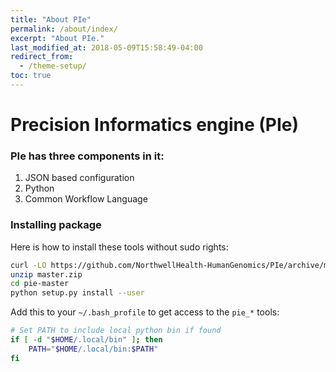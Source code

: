 ```yaml
---
title: "About PIe"
permalink: /about/index/
excerpt: "About PIe."
last_modified_at: 2018-05-09T15:58:49-04:00
redirect_from:
  - /theme-setup/
toc: true
---
```

# Precision Informatics engine (PIe)

### PIe has three components in it:
1. JSON based configuration
2. Python
3. Common Workflow Language

### Installing package

Here is how to install these tools without sudo rights:

```bash
curl -LO https://github.com/NorthwellHealth-HumanGenomics/PIe/archive/master.zip
unzip master.zip
cd pie-master
python setup.py install --user
```

Add this to your `~/.bash_profile` to get access to the `pie_*` tools:

```bash
# Set PATH to include local python bin if found
if [ -d "$HOME/.local/bin" ]; then
    PATH="$HOME/.local/bin:$PATH"
fi
```

 

